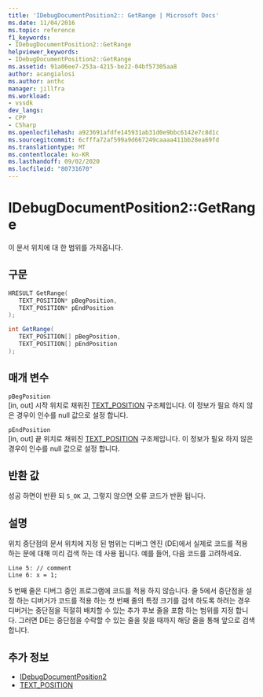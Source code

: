 ```yaml
---
title: 'IDebugDocumentPosition2:: GetRange | Microsoft Docs'
ms.date: 11/04/2016
ms.topic: reference
f1_keywords:
- IDebugDocumentPosition2::GetRange
helpviewer_keywords:
- IDebugDocumentPosition2::GetRange
ms.assetid: 91a06ee7-253a-4215-be22-04bf57305aa8
author: acangialosi
ms.author: anthc
manager: jillfra
ms.workload:
- vssdk
dev_langs:
- CPP
- CSharp
ms.openlocfilehash: a923691afdfe145931ab31d0e9bbc6142e7c8d1c
ms.sourcegitcommit: 6cfffa72af599a9d667249caaaa411bb28ea69fd
ms.translationtype: MT
ms.contentlocale: ko-KR
ms.lasthandoff: 09/02/2020
ms.locfileid: "80731670"
---
```

# <a name="idebugdocumentposition2getrange"></a>IDebugDocumentPosition2::GetRange
이 문서 위치에 대 한 범위를 가져옵니다.

## <a name="syntax"></a>구문

```cpp
HRESULT GetRange( 
   TEXT_POSITION* pBegPosition,
   TEXT_POSITION* pEndPosition
);
```

```csharp
int GetRange( 
   TEXT_POSITION[] pBegPosition,
   TEXT_POSITION[] pEndPosition
);
```

## <a name="parameters"></a>매개 변수
`pBegPosition`\
[in, out] 시작 위치로 채워진 [TEXT_POSITION](../../../extensibility/debugger/reference/text-position.md) 구조체입니다. 이 정보가 필요 하지 않은 경우이 인수를 null 값으로 설정 합니다.

`pEndPosition`\
[in, out] 끝 위치로 채워진 [TEXT_POSITION](../../../extensibility/debugger/reference/text-position.md) 구조체입니다. 이 정보가 필요 하지 않은 경우이 인수를 null 값으로 설정 합니다.

## <a name="return-value"></a>반환 값
 성공 하면이 반환 되 `S_OK` 고, 그렇지 않으면 오류 코드가 반환 됩니다.

## <a name="remarks"></a>설명
 위치 중단점의 문서 위치에 지정 된 범위는 디버그 엔진 (DE)에서 실제로 코드를 적용 하는 문에 대해 미리 검색 하는 데 사용 됩니다. 예를 들어, 다음 코드를 고려하세요.

```
Line 5: // comment
Line 6: x = 1;
```

 5 번째 줄은 디버그 중인 프로그램에 코드를 적용 하지 않습니다. 줄 5에서 중단점을 설정 하는 디버거가 코드를 적용 하는 첫 번째 줄의 특정 크기를 검색 하도록 하려는 경우 디버거는 중단점을 적절히 배치할 수 있는 추가 후보 줄을 포함 하는 범위를 지정 합니다. 그러면 DE는 중단점을 수락할 수 있는 줄을 찾을 때까지 해당 줄을 통해 앞으로 검색 합니다.

## <a name="see-also"></a>추가 정보
- [IDebugDocumentPosition2](../../../extensibility/debugger/reference/idebugdocumentposition2.md)
- [TEXT_POSITION](../../../extensibility/debugger/reference/text-position.md)

